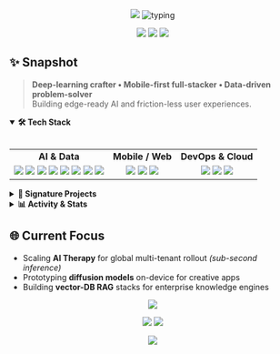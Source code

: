 <!-- ============================ HERO ============================ -->
<p align="center">
  <img src="https://capsule-render.vercel.app/api?type=waving&height=180&color=0:000000,50:0f49ff,100:56ccf2§ion=header"/>
  <img src="https://readme-typing-svg.herokuapp.com/?font=Fira+Code&weight=700&size=38&pause=1000&color=56CCF2¢er=true&vCenter=true&width=1000&height=75&lines=Bar%C4%B1%C5%9F+G%C3%BCd%C3%BCl;AI+%E2%80%A2+Mobile+%E2%80%A2+Data+Science+Engineer;Turning+bold+ideas+into+production" alt="typing">
</p>

<!-- ====================== SOCIAL LINKS ====================== -->
<p align="center">
  <a href="https://www.linkedin.com/in/mehmetbarisgudul"><img src="https://img.shields.io/badge/LinkedIn-0A66C2?style=for-the-badge&logo=linkedin&logoColor=white&labelColor=000"/></a>
  <a href="mailto:mehmetbarisgudul@gmail.com"><img src="https://img.shields.io/badge/Gmail-EA4335?style=for-the-badge&logo=gmail&logoColor=white&labelColor=000"/></a>
  <a href="https://github.com/barisgudul"><img src="https://img.shields.io/badge/GitHub-FFFFFF?style=for-the-badge&logo=github&logoColor=000&labelColor=000"/></a>
</p>

<!-- ====================== QUICK PITCH ====================== -->
## ✨ Snapshot
> **Deep-learning crafter • Mobile-first full-stacker • Data-driven problem-solver**  
> Building edge-ready AI and friction-less user experiences.

<!-- ====================== TOOLBOX ====================== -->
<details open>
<summary><b>🛠️  Tech Stack</b></summary>
<br/>
<p align="center">
  <table>
    <tr>
      <td align="center"><b>AI & Data</b></td>
      <td align="center"><b>Mobile / Web</b></td>
      <td align="center"><b>DevOps & Cloud</b></td>
    </tr>
    <tr>
      <td align="center">
        <img src="https://img.shields.io/badge/PyTorch-ee4c2c?style=for-the-badge&logo=pytorch&logoColor=white"/>
        <img src="https://img.shields.io/badge/TensorFlow-ff6f00?style=for-the-badge&logo=tensorflow&logoColor=white"/>
        <img src="https://img.shields.io/badge/Scikit--learn-f7931e?style=for-the-badge&logo=scikitlearn&logoColor=white"/>
        <img src="https://img.shields.io/badge/NumPy-013243?style=for-the-badge&logo=numpy&logoColor=white"/>
        <img src="https://img.shields.io/badge/SciPy-8CAAE6?style=for-the-badge&logo=scipy&logoColor=white"/>
        <img src="https://img.shields.io/badge/Pandas-150458?style=for-the-badge&logo=pandas&logoColor=white"/>
        <img src="https://img.shields.io/badge/Matplotlib-ffffff?style=for-the-badge&logo=matplotlib&logoColor=000"/>
        <img src="https://img.shields.io/badge/Pingouin-302683?style=for-the-badge&logo=python&logoColor=white"/>
      </td>
      <td align="center">
        <img src="https://img.shields.io/badge/React_Native-61dafb?style=for-the-badge&logo=react&logoColor=000"/>
        <img src="https://img.shields.io/badge/Expo-000020?style=for-the-badge&logo=expo&logoColor=white"/>
        <img src="https://img.shields.io/badge/TypeScript-3178c6?style=for-the-badge&logo=typescript&logoColor=white"/>
      </td>
      <td align="center">
        <img src="https://img.shields.io/badge/AWS-232F3E?style=for-the-badge&logo=amazon-aws&logoColor=white"/>
        <img src="https://img.shields.io/badge/GCP-4285f4?style=for-the-badge&logo=google-cloud&logoColor=white"/>
        <img src="https://img.shields.io/badge/Git-f05032?style=for-the-badge&logo=git&logoColor=white"/>
      </td>
    </tr>
  </table>
</p>
</details>

<!-- ====================== PROJECTS ====================== -->
<details>
<summary><b>🚀  Signature Projects</b></summary>
<br/>
<table>
  <tr>
    <td width="50%" valign="top">
      <h3 align="center">AI Therapy (therapy.)</h3>
      <p align="center">
        <!-- Opsiyonel: Proje görseli eklenebilir -->
        <!-- <img src="YOUR_PROJECT_IMAGE_URL" alt="AI Therapy" width="200"/> <br/> -->
        <em>Sub-second inference AI-powered therapy application. Designed for global multi-tenant rollout.</em>
        <br/>
        <sub>
          <img src="https://img.shields.io/badge/PyTorch-ee4c2c?style=flat-square&logo=pytorch&logoColor=white"/>
          <img src="https://img.shields.io/badge/React_Native-61dafb?style=flat-square&logo=react&logoColor=000"/>
          <img src="https://img.shields.io/badge/AWS-232F3E?style=flat-square&logo=amazon-aws&logoColor=white"/>
        </sub>
        <br/>
        <a href="https://github.com/barisgudul/therapy." target="_blank">
          <img src="https://img.shields.io/badge/View_on_GitHub-181717?style=for-the-badge&logo=github&logoColor=white"/>
        </a>
      </p>
    </td>
    <td width="50%" valign="top">
      <h3 align="center">ANN RealEstate Regression</h3>
      <p align="center">
        <!-- Opsiyonel: Proje görseli eklenebilir -->
        <!-- <img src="YOUR_PROJECT_IMAGE_URL" alt="ANN RealEstate Regression" width="200"/> <br/> -->
        <em>Artificial Neural Network model for predicting real estate prices based on various features.</em>
        <br/>
        <sub>
          <img src="https://img.shields.io/badge/Python-3776AB?style=flat-square&logo=python&logoColor=white"/>
          <img src="https://img.shields.io/badge/TensorFlow-ff6f00?style=flat-square&logo=tensorflow&logoColor=white"/>
          <img src="https://img.shields.io/badge/Scikit--learn-f7931e?style=flat-square&logo=scikitlearn&logoColor=white"/>
          <img src="https://img.shields.io/badge/Pandas-150458?style=flat-square&logo=pandas&logoColor=white"/>
        </sub>
        <br/>
        <a href="https://github.com/barisgudul/ANN-RealEstate-Regression" target="_blank">
          <img src="https://img.shields.io/badge/View_on_GitHub-181717?style=for-the-badge&logo=github&logoColor=white"/>
        </a>
      </p>
    </td>
  </tr>
  <tr>
    <td width="50%" valign="top">
      <h3 align="center">Arduino IOT Project</h3>
      <p align="center">
        <!-- Opsiyonel: Proje görseli eklenebilir -->
        <!-- <img src="YOUR_PROJECT_IMAGE_URL" alt="Arduino IOT" width="200"/> <br/> -->
        <em>An IoT project utilizing Arduino for sensor data collection and interaction. (Detayları ekleyebilirsiniz)</em>
        <br/>
        <sub>
          <img src="https://img.shields.io/badge/Arduino-00979D?style=flat-square&logo=arduino&logoColor=white"/>
          <img src="https://img.shields.io/badge/C++-00599C?style=flat-square&logo=c%2B%2B&logoColor=white"/>
          <!-- Kullandığınız sensör/modül için badge ekleyebilirsiniz -->
        </sub>
        <br/>
        <a href="https://github.com/barisgudul/Ardunio_IOT" target="_blank">
          <img src="https://img.shields.io/badge/View_on_GitHub-181717?style=for-the-badge&logo=github&logoColor=white"/>
        </a>
      </p>
    </td>
    <td width="50%" valign="top">
      <!-- Buraya başka bir önemli projenizi ekleyebilirsiniz -->
    </td>
  </tr>
</table>
<!-- Proje kartları (github-readme-stats) istenirse buraya veya Activity bölümüne eklenebilir -->
<!--
<p align="center">
  <img src="https://github-readme-stats.vercel.app/api/pin/?username=barisgudul&repo=Ardunio_IOT&theme=tokyonight&hide_border=true"/>
  <img src="https://github-readme-stats.vercel.app/api/pin/?username=barisgudul&repo=ANN-RealEstate-Regression&theme=tokyonight&hide_border=true"/>
  <img src="https://github-readme-stats.vercel.app/api/pin/?username=barisgudul&repo=therapy.&theme=tokyonight&hide_border=true"/>
</p>
-->
</details>

<!-- ====================== GITHUB ANALYTICS ====================== -->
<details>
<summary><b>📊  Activity & Stats</b></summary>
<br/>
<p align="center">
  <img src="https://github-readme-stats.vercel.app/api?username=barisgudul&show_icons=true&theme=tokyonight&hide_border=true&count_private=true&locale=en" height="170"/>
  <img src="https://streak-stats.demolab.com?user=barisgudul&theme=tokyonight&hide_border=true&locale=en" height="170"/>
</p>
<p align="center">
  <em><b>Not:</b> Streak sayacı, herkese açık (public) katkılara dayanır.</em>
</p>
</details>

<!-- ====================== NOW / NEXT ====================== -->
## 🌐 Current Focus
- Scaling **AI Therapy** for global multi-tenant rollout *(sub-second inference)*  
- Prototyping **diffusion models** on-device for creative apps  
- Building **vector-DB RAG** stacks for enterprise knowledge engines  

<!-- ====================== CONNECT ====================== -->
<p align="center">
  <img src="https://readme-typing-svg.herokuapp.com/?font=Fira+Code&weight=500&size=24&pause=1000&color=56CCF2¢er=true&vCenter=true&width=800&height=50&lines=Got+a+vision%3F+Let's+code+it+together!" />
</p>

<p align="center">
  <a href="https://www.linkedin.com/in/mehmetbarisgudul"><img src="https://img.shields.io/badge/Chat-LinkedIn-0A66C2?style=for-the-badge&logo=linkedin&logoColor=white&labelColor=000"/></a>
  <a href="mailto:mehmetbarisgudul@gmail.com"><img src="https://img.shields.io/badge/Email-Me-56CCF2?style=for-the-badge&logo=gmail&logoColor=white&labelColor=000"/></a>
</p>

<!-- ============================ FOOTER ============================ -->
<p align="center">
  <img src="https://capsule-render.vercel.app/api?type=waving&color=56ccf2&height=160§ion=footer"/>
</p>

